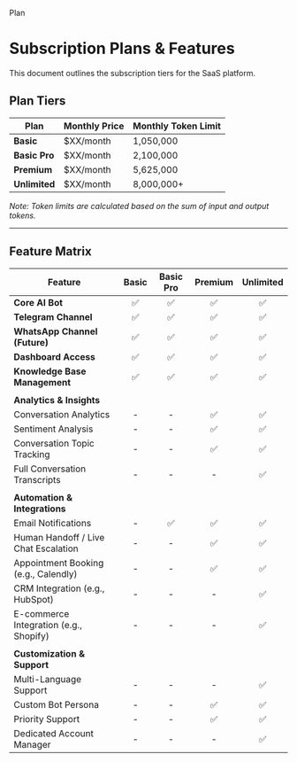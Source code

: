 Plan

# Subscription Plans & Features

This document outlines the subscription tiers for the SaaS platform.

## Plan Tiers

| Plan          | Monthly Price | Monthly Token Limit |
|---------------|---------------|---------------------|
| **Basic**     | $XX/month     | 1,050,000           |
| **Basic Pro** | $XX/month     | 2,100,000           |
| **Premium**   | $XX/month     | 5,625,000           |
| **Unlimited** | $XX/month     | 8,000,000+          |

*Note: Token limits are calculated based on the sum of input and output tokens.*

---

## Feature Matrix

| Feature                               | Basic | Basic Pro | Premium | Unlimited |
|---------------------------------------|:-----:|:---------:|:-------:|:---------:|
| **Core AI Bot**                       |   ✅   |     ✅     |    ✅    |     ✅     |
| **Telegram Channel**                  |   ✅   |     ✅     |    ✅    |     ✅     |
| **WhatsApp Channel (Future)**         |   ✅   |     ✅     |    ✅    |     ✅     |
| **Dashboard Access**                  |   ✅   |     ✅     |    ✅    |     ✅     |
| **Knowledge Base Management**         |   ✅   |     ✅     |    ✅    |     ✅     |
|                                       |       |           |         |           |
| **Analytics & Insights**              |       |           |         |           |
| Conversation Analytics                |   -   |     -     |    ✅    |     ✅     |
| Sentiment Analysis                    |   -   |     -     |    ✅    |     ✅     |
| Conversation Topic Tracking           |   -   |     -     |    ✅    |     ✅     |
| Full Conversation Transcripts         |   -   |     -     |    -     |     ✅     |
|                                       |       |           |         |           |
| **Automation & Integrations**         |       |           |         |           |
| Email Notifications                   |   -   |     ✅     |    ✅    |     ✅     |
| Human Handoff / Live Chat Escalation  |   -   |     -     |    ✅    |     ✅     |
| Appointment Booking (e.g., Calendly)  |   -   |     -     |    ✅    |     ✅     |
| CRM Integration (e.g., HubSpot)       |   -   |     -     |    -     |     ✅     |
| E-commerce Integration (e.g., Shopify)|   -   |     -     |    -     |     ✅     |
|                                       |       |           |         |           |
| **Customization & Support**           |       |           |         |           |
| Multi-Language Support                |   -   |     -     |    -     |     ✅     |
| Custom Bot Persona                    |   -   |     -     |    ✅    |     ✅     |
| Priority Support                      |   -   |     -     |    ✅    |     ✅     |
| Dedicated Account Manager             |   -   |     -     |    -     |     ✅     |
